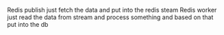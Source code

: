 Redis publish just fetch the data and put into the redis steam
Redis worker just read the data from stream and process something and based on that put into the db 
